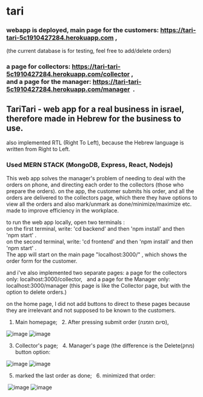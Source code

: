 # tari

### webapp is deployed, main page for the customers: https://tari-tari-5c1910427284.herokuapp.com ,  <br>
(the current database is for testing, feel free to add/delete orders)
### a page for collectors: https://tari-tari-5c1910427284.herokuapp.com/collector , <br> and a page for the manager: https://tari-tari-5c1910427284.herokuapp.com/manager  .<br>

## TariTari - web app for a real business in israel, therefore made in Hebrew for the business to use.
also implemented RTL (Right To Left), because the Hebrew language is written from Right to Left.

### Used MERN STACK (MongoDB, Express, React, Nodejs)

This web app solves the manager's problem of needing to deal with the orders on phone, and directing each order to the collectors (those who prepare the orders).
on the app, the customer submits his order, and all the orders are delivered to the collectors page, which there they have options to view all the orders and also mark/unmark as done/minimize/maximize etc.
made to improve efficiency in the workplace.

to run the web app locally, open two terminals :<br>
on the first terminal, write: 'cd backend' and then 'npm install' and then 'npm start' .  <br>
on the second terminal, write: 'cd frontend' and then 'npm install' and then 'npm start' .  <br>
The app will start on the main page "localhost:3000/" , which shows the order form for the customer.<br>

and i've also implemented two separate pages:
a page for the collectors only: localhost:3000/collector,  
and a page for the Manager only: localhost:3000/manager (this page is like the Collector page, but with the option to delete orders.)  

on the home page, I did not add buttons to direct to these pages because they are irrelevant and not supposed to be known to the customers.


1. Main homepage;   2. After pressing submit order (סיום הזמנה),   


![image](https://github.com/Benny902/tari/assets/73943596/5e3d520a-3138-417c-a3c6-34e89dc859b4) ![image](https://github.com/Benny902/tari/assets/73943596/59cb2118-d43d-4253-8284-1ff23b933cb4) 




3. Collector's page;   4. Manager's page (the difference is the Delete(מחק) button option:


![image](https://github.com/Benny902/tari/assets/73943596/a43b4684-feda-4aad-9877-53be259fa5e2) ![image](https://github.com/Benny902/tari/assets/73943596/30e87240-62d0-43be-88d1-1062119a7631)




5. marked the last order as done;   6. minimized that order:


 ![image](https://github.com/Benny902/tari/assets/73943596/0c0f8a98-47be-4042-9bef-7dc2538f2669) ![image](https://github.com/Benny902/tari/assets/73943596/108974f7-8963-4d9a-9d0f-6dcd8e74b3ad)





